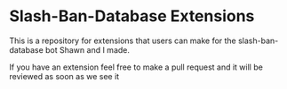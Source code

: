 # Slash-Ban-Database Extensions
This is a repository for extensions that users can make for the slash-ban-database bot Shawn and I made.

If you have an extension feel free to make a pull request and it will be reviewed as soon as we see it
